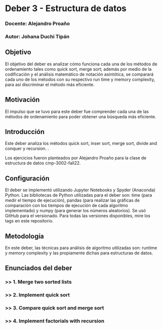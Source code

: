 # Deber 3 - Estructura de datos

### Docente:  Alejandro Proaño
### Autor:    Johana Duchi Tipán

## Objetivo

El objetivo del deber es analizar cómo funciona cada una de los métodos de ordenamiento tales como quick sort, merge sort; además por medio de la codificación y el análisis matemático de notación asintótica, se comparará cada uno de los métodos con su respectivo run time y memory complexity, para así discriminar el método más eficiente.

## Motivación

El impulso que se tuvo para este deber fue comprender cada una de las métodos de ordenamiento para poder obtener una búsqueda más eficiente.

## Introducción

Este deber analiza los métodos quick sort, inser sort, merge sort, divide and conquer y recursion. .

Los ejercicios fueron planteados por Alejandro Proaño para la clase de estructura de datos cmp-3002-fall22.

## Configuración

El deber se implementó utilizando Jupyter Notebooks y Spyder (Anaconda) Python. Las bibliotecas de Python utilizadas para el deber son: time (para medir el tiempo de ejecución), pandas (para realizar las gráficas de comparación con los tiempos de ejecución de cada algoritmo implementado) y numpy (para generar los números aleatorios).
Se usó GitHub para el versionado. Para todas las versiones disponibles, mire los tags en este repositorio.

## Metodología

En este deber, las técnicas para análisis de algoritmo utilizadas son: runtime y memory complexity y las propiamente dichas para estructuras de datos.

## Enunciados del deber

### >> 1. Merge two sorted lists

### >> 2. Implement quick sort

### >> 3. **Compare quick sort and merge sort**

### >> 4. Implement factorials with recursion
